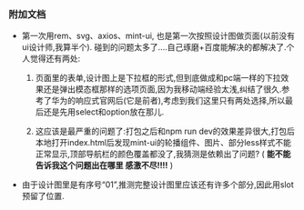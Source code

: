 
### 附加文档

- 第一次用rem、svg、axios、mint-ui,
	也是第一次按照设计图做页面(以前没有ui设计师,我算半个).
	碰到的问题太多了....自己琢磨+百度能解决的都解决了.个人觉得还有两处:

	1. 页面里的表单,设计图上是下拉框的形式,但到底做成和pc端一样的下拉效果还是弹出模态框那样的选项页面,因为我移动端经验太浅,纠结了很久.参考了华为的响应式官网后(它是前者),考虑到我们这里只有两处选择,所以最后还是先用select和option放在那儿.

	2. 这应该是最严重的问题了:打包之后和npm run dev的效果差异很大,打包后本地打开index.html后发现mint-ui的轮播组件、图片、部分less样式不能正常显示,顶部导航栏的颜色覆盖都没了,我猜测是依赖出了问题?
	( **能不能告诉我这个问题出在哪里 感激不尽!!!!** )

- 由于设计图里是有序号“01”,推测完整设计图里应该还有许多个部分,因此用slot预留了位置.
